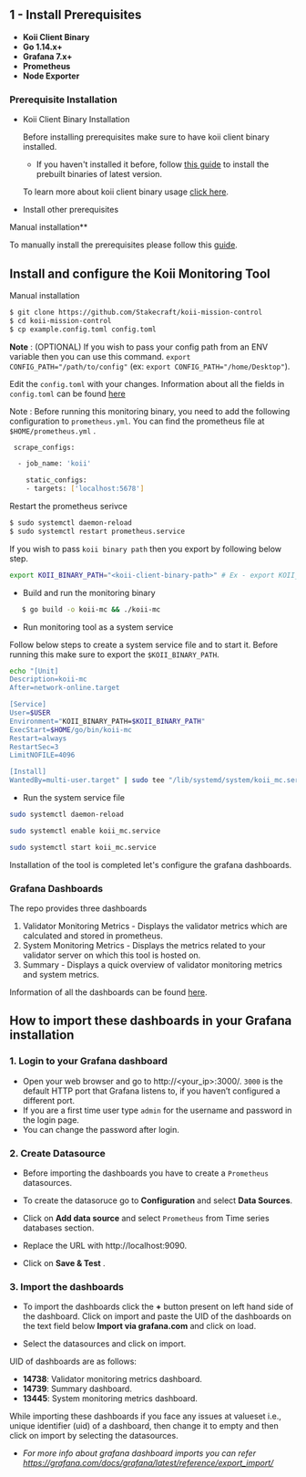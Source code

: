 ## 1 - Install Prerequisites

- **Koii Client Binary**
- **Go 1.14.x+**
- **Grafana 7.x+**
- **Prometheus**
- **Node Exporter**

### Prerequisite Installation

 - Koii Client Binary Installation 

   Before installing prerequisites make sure to have koii client binary installed.
   - If you haven't installed it before, follow [this guide](https://docs.koii.network/run-a-node/k2-validators/system-setup) to install the prebuilt binaries of latest version.

   To learn more about koii client binary usage [click here](https://github.com/Stakecraft/koii-mission-control/blob/main/docs/prereq-manual.md#install-solana-client).

 - Install other prerequisites

   <!-- There are two ways of installing the prerequisites:-

   1. Installation script
   2. Manual installation

   Either of the two methods can be used to install the required prerequisites. It is not necessary to do both.-->

<!-- **1) Installation script**

   - Script downloads and installs grafana, prometheus and node exporter and starts the respective servers.
   - It also downloads go if it's not already installed.
   - The script takes env variables and writes them to `config.toml` file.
   
   - You can find the script [here](./scripts/install_script.sh)
   - Execute the script using the following command:

   ```sh
   curl -s -L https://raw.githubusercontent.com/Stakecraft/koii-mission-control/main/scripts/install_script.sh | bash
   ```
   Source your `.bashrc` after executing the script

   ```sh
   source ~/.bashrc
   ```
   **Note**: This script installs the prerequisites and enables them to run on their default ports ie. `Grafana` by default runs on port 3000, `prometheus` by default runs on port 9090 and `Node Exporter` by default runs on port 9100. If you want to change the defaults ports please follow these [instructions](./docs/custom-port.md).

   You can view the logs by executing the following commands:
   ```bash
   journalctl -u grafana-server -f

   journalctl -u prometheus.service -f

   journalctl -u node_exporter.service -f
   ```

**2) --> Manual installation**

To manually install the prerequisites please follow this [guide](./docs/prereq-manual.md).
 
## Install and configure the Koii Monitoring Tool

<!-- There are two ways of installing the tool:-

1. Installation script
2. Manual installation

Either of the two methods can be used to install the tool. It is not necessary to do both.

**1) Installation script**

  - The script clones and sets up the monitoring tool as a system service.
  - Please export the following env variables first as they will be used to initialize the `config.toml` file for the tool.
  ```sh
  cd $HOME
  export RPC_ENDPOINT="<validator-endpoint>" # Ex - export RPC_ENDPOINT="https://api.rpc.solana.com"
  export NETWORK_RPC="<network-endpoint>" # Ex - export NETWORK_RPC="https://api.rpc.com"
  export VALIDATOR_NAME="<moniker>" # Your validator name
  export PUB_KEY="<node-Public-key>"  # Ex - export PUB_KEY="valmmK7i1AxXeiTtQgQZhQNiXYU84ULeaYF1EH1pa"
  export VOTE_KEY="<vote-key>" # Ex - export VOTE_KEY="2oxQJ1qpgUZU9JU84BHaoM1GzHkYfRDgDQY9dpH5mghh"
  export TELEGRAM_CHAT_ID=<id> # Ex - export TELEGRAM_CHAT_ID=22128812
  export TELEGRAM_BOT_TOKEN="<token>" # Ex - TELEGRAM_BOT_TOKEN="1117273891:AAE12xZU5x4JRj5YSF5LBeu1fPF0T4xj-UI"
  export SOLANA_BINARY_PATH="<solana-client-binary-path>" # Ex - export SOLANA_BINARY_PATH="/home/ubuntu/.local/share/solana/install/active_release/bin/solana"
```
- **Note**: If you don't want telegram notifications you can skip exporting `TELEGRAM_CHAT_ID` and `TELEGRAM_BOT_TOKEN` but the rest are mandatory.

- You can find the tool installation script [here](./scripts/tool_installation.sh)
- Run the script using the following command

```sh
   curl -s -L https://raw.githubusercontent.com/Chainflow/solana-mission-control/main/scripts/tool_installation.sh | bash
```
You can check the logs of tool using:
```sh
   journalctl -u koii_mc.service -f
```
### 2) -->Manual installation

```bash
$ git clone https://github.com/Stakecraft/koii-mission-control
$ cd koii-mission-control
$ cp example.config.toml config.toml
```

**Note** : (OPTIONAL) If you wish to pass your config path from an ENV variable then you can use this command. `export CONFIG_PATH="/path/to/config"` (ex: `export CONFIG_PATH="/home/Desktop"`).

Edit the `config.toml` with your changes. Information about all the fields in `config.toml` can be found [here](./docs/config-desc.md)

Note : Before running this monitoring binary, you need to add the following configuration to `prometheus.yml`. You can find the prometheus file at `$HOME/prometheus.yml` .

```sh
 scrape_configs:

  - job_name: 'koii'

    static_configs:
    - targets: ['localhost:5678']

```

Restart the prometheus serivce

```sh 
$ sudo systemctl daemon-reload
$ sudo systemctl restart prometheus.service
```

If you wish to pass `koii binary path` then you export by following below step.
```sh
export KOII_BINARY_PATH="<koii-client-binary-path>" # Ex - export KOII_BINARY_PATH="/home/ubuntu/.local/share/koii/install/active_release/bin:$PATH"
```

- Build and run the monitoring binary

```sh
   $ go build -o koii-mc && ./koii-mc
```

- Run monitoring tool as a system service

Follow below steps to create a system service file and to start it.
Before running this make sure to export the `$KOII_BINARY_PATH`.

```sh
echo "[Unit]
Description=koii-mc
After=network-online.target

[Service]
User=$USER
Environment="KOII_BINARY_PATH=$KOII_BINARY_PATH"
ExecStart=$HOME/go/bin/koii-mc
Restart=always
RestartSec=3
LimitNOFILE=4096

[Install]
WantedBy=multi-user.target" | sudo tee "/lib/systemd/system/koii_mc.service"
```
- Run the system service file
```sh
sudo systemctl daemon-reload

sudo systemctl enable koii_mc.service

sudo systemctl start koii_mc.service
````

Installation of the tool is completed let's configure the grafana dashboards.

### Grafana Dashboards

The repo provides three dashboards

1. Validator Monitoring Metrics - Displays the validator metrics which are calculated and stored in prometheus.
2. System Monitoring Metrics - Displays the metrics related to your validator server on which this tool is hosted on.
3. Summary - Displays a quick overview of validator monitoring metrics and system metrics.

Information of all the dashboards can be found [here](./docs/dashboard-desc.md).

## How to import these dashboards in your Grafana installation

### 1. Login to your Grafana dashboard
- Open your web browser and go to http://<your_ip>:3000/. `3000` is the default HTTP port that Grafana listens to, if you haven’t configured a different port.
- If you are a first time user type `admin` for the username and password in the login page.
- You can change the password after login.

### 2. Create Datasource

- Before importing the dashboards you have to create a `Prometheus` datasources.

- To create the datasoruce go to **Configuration** and select **Data Sources**.

- Click on **Add data source** and select `Prometheus` from Time series databases section.

- Replace the URL with http://localhost:9090. 

- Click on **Save & Test** .

### 3. Import the dashboards

- To import the dashboards click the **+** button present on left hand side of the dashboard. Click on import and paste the UID of the dashboards on the text field below **Import via grafana.com** and click on load. 

- Select the datasources and click on import.

UID of dashboards are as follows:

 - **14738**: Validator monitoring metrics dashboard.
 - **14739**: Summary dashboard.
 - **13445**: System monitoring metrics dashboard.

 While importing these dashboards if you face any issues at valueset i.e., unique identifier (uid) of a dashboard, then change it to empty and then click on import by selecting the datasources.


- *For more info about grafana dashboard imports you can refer https://grafana.com/docs/grafana/latest/reference/export_import/*
